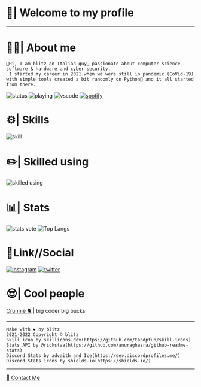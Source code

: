 

# 👋| Welcome to my profile #

- - - - 

# 👨‍💻| About me #
    👋Hi, I am blitz an Italian guy🍕 passionate about computer science software & hardware and cyber security.
     I started my career in 2021 when we were still in pandemic (CoVid-19) with simple tools created a bit randomly on Python🐍 and it all started from there.
![status](https://nocache.advaith.workers.dev?url=https://img.shields.io/endpoint?url=https://dev.discordprofiles.me/api/badge/status/943578582247157810?simple=true)
![playing](https://nocache.advaith.workers.dev?url=https://img.shields.io/endpoint?url=https://dev.discordprofiles.me/api/badge/playing/943578582247157810)
![vscode](https://nocache.advaith.workers.dev?url=https://img.shields.io/endpoint?url=https://dev.discordprofiles.me/api/badge/vscode/943578582247157810)
[![spotify](https://nocache.advaith.workers.dev?url=https://img.shields.io/endpoint?url=https://dev.discordprofiles.me/api/badge/spotify/943578582247157810)](https://dev.discordprofiles.me/openspotify/943578582247157810)

# ⚙️| Skills #
![skill](https://skillicons.dev/icons?i=html,css,js,py,php,dotnet,discord,bots)

# ✏️| Skilled using #
![skilled using](https://skillicons.dev/icons?i=linux,raspberrypi,visualstudio,vscode,unreal,unity,github,discord)

# 📊| Stats #
![stats vote](https://github-readme-stats.vercel.app/api?username=justblitz&show_icons=true&theme=dark)
![Top Langs](https://github-readme-stats.vercel.app/api/top-langs/?username=justblitz&show_icons=true&theme=dark&layout=compact)
# 🔗Link//Social #
[![instagram](https://skillicons.dev/icons?i=instagram&perline=1)](https://www.instagram.com/devblitz_/)
[![twitter](https://skillicons.dev/icons?i=twitter&perline=1)](https://twitter.com/devblitz_)
# 😎| Cool people #
<p><a href="https://github.com/Crunnie">Crunnie 🐈</a> | big coder big bucks </p>

- - - - 

    Make with ❤️ by blitz
    2021-2022 Copyright © blitz
    Skill icon by skillicons.dev(https://github.com/tandpfun/skill-icons)
    Stats API by @rickstaa(https://github.com/anuraghazra/github-readme-stats)
    Discord Stats by advaith and Ice(https://dev.discordprofiles.me/)
    Discord Stats icons by shields.io(https://shields.io/)
- - - - 
<p><a href="mailto:contact@justsae.tk">📧 Contact Me</a>
